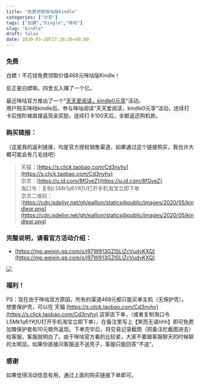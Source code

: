 ```yaml
---
title: "免费领取咪咕版Kindle"
categories: ["分享"]
tags: ["白嫖","Kingle","咪咕"]
slug: "kindle"
draft: false
date: 2020-05-20T17:26:26+08:00
---
```


### 免费
白嫖！不花钱免费领取价值468元咪咕版Kindle！

反正是白嫖嘛。四舍五入赚了一个亿。

最近咪咕官方推出了一个"[天天爱阅读，kindle0元享](https://mp.weixin.qq.com/s/j97W913GZISLlZcVudvKXQ)"活动。  
用户购买咪咕kindle后，参与咪咕阅读“天天爱阅读，kindle0元享”活动，连续打卡后按阶梯直接返现金奖励，连续打卡100天后，全额返还购机款。

### 购买链接：
（这是我的返利链接，均是官方授权销售渠道，如果通过这个链接购买，我也许大概可能会有几毛钱吧）
> 天猫：[https://s.click.taobao.com/Cd3nyhv](https://s.click.taobao.com/Cd3nyhv)  
> 京京：[https://u.jd.com/8fGveZ](https://u.jd.com/8fGveZ)  
> 淘口令：复制$L5Mk1q6YKfU$打开手机淘宝立即下单  
> 京京二维码：[https://cdn.jsdelivr.net/gh/eallion/statics@public/images/2020/05/kindleqr.png](https://cdn.jsdelivr.net/gh/eallion/statics@public/images/2020/05/kindleqr.png)  

### 完整说明，请看官方活动介绍：
- [https://mp.weixin.qq.com/s/j97W913GZISLlZcVudvKXQ](https://mp.weixin.qq.com/s/j97W913GZISLlZcVudvKXQ)

![](https://cdn.jsdelivr.net/gh/eallion/statics@public/images/2020/05/kindle.png)

### 福利！  
PS：现在由于咪咕官方原因，所有的渠道468元都只能买单主机（无保护壳）。  
想要保护壳，可以在 天猫 [https://s.click.taobao.com/Cd3nyhv](https://s.click.taobao.com/Cd3nyhv)  这家店下单，（或者复制淘口令$L5Mk1q6YKfU$打开手机淘宝立即下单），在备注里写上【笑而无语hhh】即可免费加赠保护套和10元额外返现。下单完毕后，将交易记录截图（把备注栏截图进去）给客服，客服就明白了。由于咪咕官方看的比较紧，大家不要跟客服聊天的时候聊的太明显。如果你直接问客服送不送壳子，客服只能回答“不送”。

### 感谢
如果觉得活动信息有用，通过上面的购买链接下单即可。